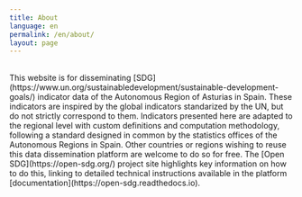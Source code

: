 ```yaml
---
title: About
language: en
permalink: /en/about/
layout: page
---
```


<br>

<span style="text-align: justify">
This website is for disseminating [SDG](https://www.un.org/sustainabledevelopment/sustainable-development-goals/)
indicator data of the Autonomous Region of Asturias in Spain. 
</span>

<span style="text-align: justify">
These indicators are inspired by the global indicators standarized by the UN, but do not strictly 
correspond to them. Indicators presented here are adapted to the regional level with custom definitions and computation
methodology, following a standard designed in common by the statistics offices of the Autonomous Regions 
in Spain.
</span>

<span style="text-align: justify">
Other countries or regions wishing to reuse this data dissemination platform are welcome to do so for free. 
The [Open SDG](https://open-sdg.org/) project site highlights key information on how to do this, 
linking to detailed technical instructions available in the platform [documentation](https://open-sdg.readthedocs.io). 
</span>
